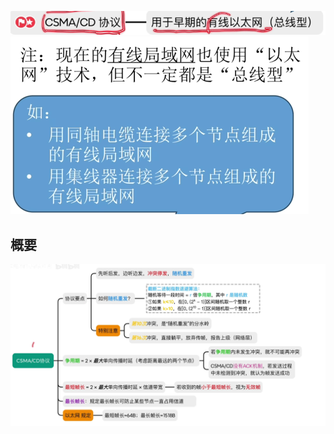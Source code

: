 


![输入图片说明](/imgs/2025-07-27/xEpdEHYtZENezuQU.png)
![输入图片说明](/imgs/2025-07-27/tlLrJdvotNdv9VIC.png)

## 概要
![输入图片说明](/imgs/2025-07-27/jiOvg68C89MuVlOP.png)
<!--stackedit_data:
eyJoaXN0b3J5IjpbLTE3OTU0MzM4MDFdfQ==
-->